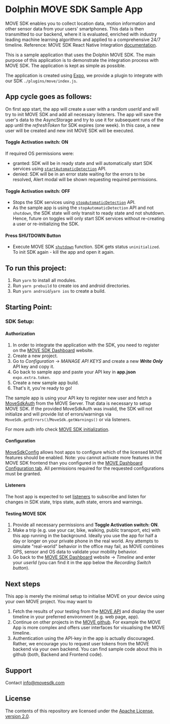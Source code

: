 # Dolphin MOVE SDK Sample App

MOVE SDK enables you to collect location data, motion information and other sensor data from your users' smartphones. This data is then transmitted to our backend, where it is evaluated, enriched with industry leading machine learning algorithms and applied to a comprehensive 24/7 timeline. Reference: MOVE SDK React Native Integration [documentation](https://docs.movesdk.com/move-platform/sdk/getting-started/react-native).

This is a sample application that uses the Dolphin MOVE SDK. The main purpose of this application is to demonstrate the integration process with MOVE SDK. The application is kept as simple as possible.

The application is created using [Expo](https://docs.expo.dev/), we provide a plugin to integrate with our SDK `./plugins/move/index.js`.

## App cycle goes as follows:

On first app start, the app will create a user with a random _userId_ and will try to init MOVE SDK and add all necessary listeners. The app will save the user's data to the AsyncStorage and try to use it for subsequent runs of the app until the _refreshToken_ for SDK expires (one week). In this case, a new user will be created and new init MOVE SDK will be executed.

#### Toggle Activation switch: ON

If required OS permissions were:
  - granted: SDK will be in ready state and will automatically start SDK services using [`startAutomaticDetection`](https://docs.movesdk.com/move-platform/sdk/api-interface/react-native/services#start-automatic-detection) API.
  - denied: SDK will be in an error state waiting for the errors to be resolved, Alert modal will be shown requesting required permissions.

#### Toggle Activation switch: OFF

- Stops the SDK services using [`stopAutomaticDetection`](https://docs.movesdk.com/move-platform/sdk/api-interface/react-native/services#stop-automatic-detection) API.
- As the sample app is using the `stopAutomaticDetection` API and not `shutdown`, the SDK state will only transit to ready state and not shutdown. Hence, future on toggles will only start SDK services without re-creating a user or re-initializing the SDK.

#### Press SHUTDOWN Button

- Execute MOVE SDK [`shutdown`](https://docs.movesdk.com/move-platform/sdk/api-interface/react-native/services#shutdown-sdk) function. SDK gets status `uninitialized`. To init SDK again - kill the app and open it again.

## To run this project:

1. Run `yarn` to install all modules.
2. Run `yarn prebuild` to create ios and android directories.
3. Run `yarn android`/`yarn ios` to create a build.

## Starting Point:

### SDK Setup:

#### Authorization

1. In order to integrate the application with the SDK, you need to register on the [MOVE SDK Dashboard](https://dashboard.movesdk.com/) website.
2. Create a new project.
3. Go to _Configuration_ -> _MANAGE API KEYS_ and create a new **_Write Only_** API key and copy it.
4. Go back to sample app and paste your API key in **app.json** `expo.extra.token`.
5. Create a new sample app build.
6. That's it, you're ready to go!

The sample app is using your API key to register new user and fetch a [MoveSdkAuth](https://docs.movesdk.com/move-platform/sdk/models/moveauth#react-native) from the MOVE Server. That data is necessary to setup MOVE SDK. If the provided MoveSdkAuth was invalid, the SDK will not initialize and will provide list of errors/warnings via `MoveSdk.getErrors()`/`MoveSdk.getWarnings()` or via listeners.

For more auth info check [MOVE SDK initialization](https://docs.movesdk.com/move-platform/sdk/api-interface/react-native/initialization).

#### Configuration

[MoveSdkConfig](https://docs.movesdk.com/move-platform/sdk/models/moveconfig) allows host apps to configure which of the licensed MOVE features should be enabled. Note: you cannot activate more features in the MOVE SDK frontend than you configured in the [MOVE Dashboard Configuration tab](https://dashboard.movesdk.com/admin/sdkConfig). All permissions required for the requested configurations must be granted.

#### Listeners

The host app is expected to set [listeners](https://docs.movesdk.com/move-platform/sdk/models/listeners-callbacks) to subscribe and listen for changes in SDK state, trips state, auth state, errors and warnings.

#### Testing MOVE SDK

1. Provide all necessary permissions and **Toggle Activation switch: ON**.
2. Make a trip (e.g. use your car, bike, walking, public transport, etc) with this app running in the background. Ideally you use the app for half a day or longer on your private phone in the real world. Any attempts to simulate "real-world" behavior in the office may fail, as MOVE combines GPS, sensor and OS data to validate your mobility behavior.
3. Go back to the [MOVE SDK Dashboard](https://dashboard.movesdk.com/) website -> _Timeline_ and enter your _userId_ (you can find it in the app below the _Recording Switch button_).

## Next steps

This app is merely the minimal setup to initialise MOVE on your device using your own MOVE project. You may want to

1. Fetch the results of your testing from the [MOVE API](https://docs.movesdk.com/move-platform/backend/getting-started-with-the-dolphin-move-timeline-service) and display the user timeline in your preferred environment (e.g. web page, app).
2. Continue on other projects in the [MOVE github](https://github.com/dolphin-technologies). For example the MOVE App is more complex and offers user interfaces for visualising the MOVE timeline.
3. Authentication using the API-key in the app is actually discouraged. Rather, we encourage you to request user tokens from the MOVE backend via your own backend. You can find sample code about this in github (both, Backend and Frontend code).

## Support

Contact info@movesdk.com

## License

The contents of this repository are licensed under the
[Apache License, version 2.0](http://www.apache.org/licenses/LICENSE-2.0).